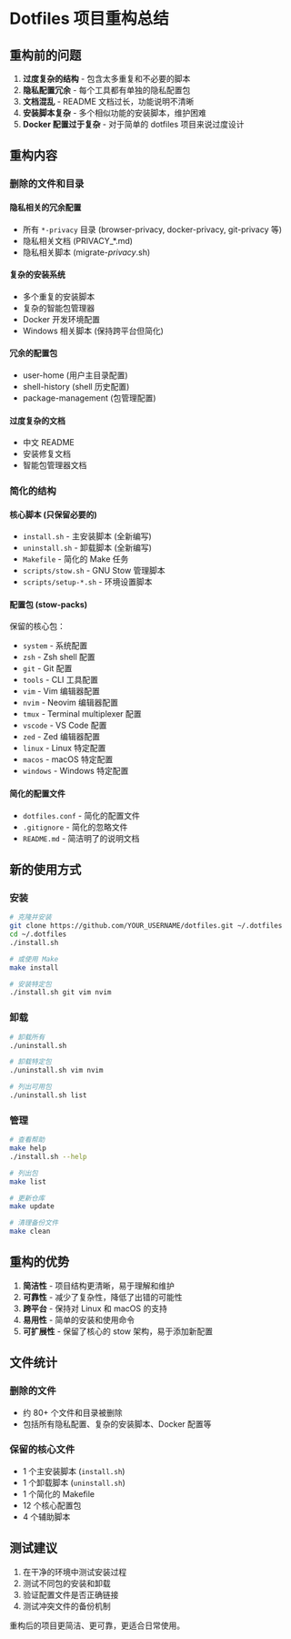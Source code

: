 # Dotfiles 项目重构总结

## 重构前的问题

1. **过度复杂的结构** - 包含太多重复和不必要的脚本
2. **隐私配置冗余** - 每个工具都有单独的隐私配置包
3. **文档混乱** - README 文档过长，功能说明不清晰
4. **安装脚本复杂** - 多个相似功能的安装脚本，维护困难
5. **Docker 配置过于复杂** - 对于简单的 dotfiles 项目来说过度设计

## 重构内容

### 删除的文件和目录

#### 隐私相关的冗余配置
- 所有 `*-privacy` 目录 (browser-privacy, docker-privacy, git-privacy 等)
- 隐私相关文档 (PRIVACY_*.md)
- 隐私相关脚本 (migrate-*privacy*.sh)

#### 复杂的安装系统
- 多个重复的安装脚本
- 复杂的智能包管理器
- Docker 开发环境配置
- Windows 相关脚本 (保持跨平台但简化)

#### 冗余的配置包
- user-home (用户主目录配置)
- shell-history (shell 历史配置)
- package-management (包管理配置)

#### 过度复杂的文档
- 中文 README
- 安装修复文档
- 智能包管理器文档

### 简化的结构

#### 核心脚本 (只保留必要的)
- `install.sh` - 主安装脚本 (全新编写)
- `uninstall.sh` - 卸载脚本 (全新编写) 
- `Makefile` - 简化的 Make 任务
- `scripts/stow.sh` - GNU Stow 管理脚本
- `scripts/setup-*.sh` - 环境设置脚本

#### 配置包 (stow-packs)
保留的核心包：
- `system` - 系统配置
- `zsh` - Zsh shell 配置
- `git` - Git 配置
- `tools` - CLI 工具配置
- `vim` - Vim 编辑器配置
- `nvim` - Neovim 编辑器配置
- `tmux` - Terminal multiplexer 配置
- `vscode` - VS Code 配置
- `zed` - Zed 编辑器配置
- `linux` - Linux 特定配置
- `macos` - macOS 特定配置
- `windows` - Windows 特定配置

#### 简化的配置文件
- `dotfiles.conf` - 简化的配置文件
- `.gitignore` - 简化的忽略文件
- `README.md` - 简洁明了的说明文档

## 新的使用方式

### 安装
```bash
# 克隆并安装
git clone https://github.com/YOUR_USERNAME/dotfiles.git ~/.dotfiles
cd ~/.dotfiles
./install.sh

# 或使用 Make
make install

# 安装特定包
./install.sh git vim nvim
```

### 卸载
```bash
# 卸载所有
./uninstall.sh

# 卸载特定包
./uninstall.sh vim nvim

# 列出可用包
./uninstall.sh list
```

### 管理
```bash
# 查看帮助
make help
./install.sh --help

# 列出包
make list

# 更新仓库
make update

# 清理备份文件
make clean
```

## 重构的优势

1. **简洁性** - 项目结构更清晰，易于理解和维护
2. **可靠性** - 减少了复杂性，降低了出错的可能性
3. **跨平台** - 保持对 Linux 和 macOS 的支持
4. **易用性** - 简单的安装和使用命令
5. **可扩展性** - 保留了核心的 stow 架构，易于添加新配置

## 文件统计

### 删除的文件
- 约 80+ 个文件和目录被删除
- 包括所有隐私配置、复杂的安装脚本、Docker 配置等

### 保留的核心文件
- 1 个主安装脚本 (`install.sh`)
- 1 个卸载脚本 (`uninstall.sh`)
- 1 个简化的 Makefile
- 12 个核心配置包
- 4 个辅助脚本

## 测试建议

1. 在干净的环境中测试安装过程
2. 测试不同包的安装和卸载
3. 验证配置文件是否正确链接
4. 测试冲突文件的备份机制

重构后的项目更简洁、更可靠，更适合日常使用。
